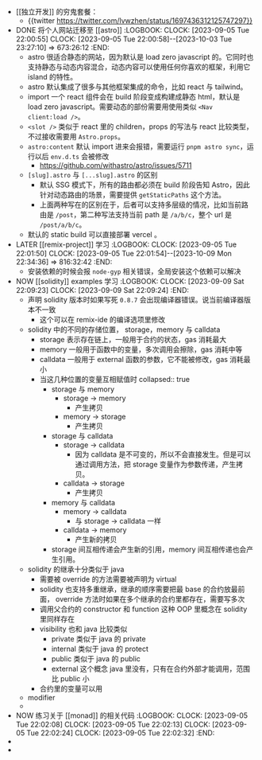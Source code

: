 - [[独立开发]] 的穷鬼套餐：
	- {{twitter https://twitter.com/lvwzhen/status/1697436312125747297}}
- DONE 将个人网站迁移至 [[astro]]
  :LOGBOOK:
  CLOCK: [2023-09-05 Tue 22:00:55]
  CLOCK: [2023-09-05 Tue 22:00:58]--[2023-10-03 Tue 23:27:10] =>  673:26:12
  :END:
	- astro 很适合静态的网站，因为默认是 load zero javascript 的。它同时也支持静态与动态内容混合，动态内容可以使用任何你喜欢的框架，利用它 island 的特性。
	- astro 默认集成了很多与其他框架集成的命令，比如 react 与 tailwind。
	- import 一个 react 组件会在 build 阶段变成构建成静态 html，默认是 load zero javascript。需要动态的部份需要用使用类似 `<Nav client:load />`。
	- `<slot />` 类似于 react 里的 children，props 的写法与 react 比较类型，不过接收需要用 `Astro.props`。
	- `astro:content` 默认 import 进来会报错，需要运行 `pnpm astro sync`，运行以后 `env.d.ts` 会被修改
		- https://github.com/withastro/astro/issues/5711
	- `[slug].astro` 与 `[...slug].astro` 的区别
		- 默认 SSG 模式下，所有的路由都必须在 build 阶段告知 Astro，因此针对动态路由的场景，需要提供 `getStaticPaths` 这个方法。
		- 上面两种写在的区别在于，后者可以支持多层级的情况，比如当前路由是 `/post`，第二种写法支持当前 path 是 `/a/b/c`，整个 url 是 `/post/a/b/c`。
	- 默认的 static build 可以直接部署 vercel 。
- LATER [[remix-project]] 学习
  :LOGBOOK:
  CLOCK: [2023-09-05 Tue 22:01:50]
  CLOCK: [2023-09-05 Tue 22:01:54]--[2023-10-09 Mon 22:34:36] =>  816:32:42
  :END:
	- 安装依赖的时候会报 `node-gyp` 相关错误，全局安装这个依赖可以解决
- NOW [[solidity]] examples 学习
  :LOGBOOK:
  CLOCK: [2023-09-09 Sat 22:09:23]
  CLOCK: [2023-09-09 Sat 22:09:24]
  :END:
	- 声明 solidity 版本时如果写死 `0.8.7` 会出现编译器错误。说当前编译器版本不一致
		- 这个可以在 remix-ide 的编译选项里修改
	- solidity 中的不同的存储位置， storage，memory 与 calldata
		- storage 表示存在链上，一般用于合约的状态，gas 消耗最大
		- memory 一般用于函数中的变量，多次调用会擦除，gas 消耗中等
		- calldata 一般用于 external 函数的参数，它不能被修改，gas 消耗最小
		- 当这几种位置的变量互相赋值时
		  collapsed:: true
			- storage 与 memory
				- storage -> memory
					- 产生拷贝
				- memory -> storage
					- 产生拷贝
			- storage 与 calldata
				- storage -> calldata
					- 因为 calldata 是不可变的，所以不会直接发生。但是可以通过调用方法，把 storage 变量作为参数传递，产生拷贝。
				- calldata -> storage
					- 产生拷贝
			- memory 与 calldata
				- memory -> calldata
					- 与 storage -> calldata 一样
				- calldata -> memory
					- 产生新的拷贝
			- storage 间互相传递会产生新的引用，memory 间互相传递也会产生引用。
	- solidity 的继承十分类似于 java
		- 需要被 override 的方法需要被声明为 virtual
		- solidity 也支持多重继承，继承的顺序需要把最 base 的合约放最前面， override 方法时如果在多个继承的合约里都存在，需要写多次
		- 调用父合约的 constructor 和 function 这种 OOP 里概念在 solidity 里同样存在
		- visibility 也和 java 比较类似
			- private 类似于 java 的 private
			- internal 类似于 java 的 protect
			- public 类似于 java 的 public
			- external 这个概念 java 里没有，只有在合约外部才能调用，范围比 public 小
		- 合约里的变量可以用
	- modifier
	-
- NOW 练习关于 [[monad]] 的相关代码
  :LOGBOOK:
  CLOCK: [2023-09-05 Tue 22:02:08]
  CLOCK: [2023-09-05 Tue 22:02:13]
  CLOCK: [2023-09-05 Tue 22:02:24]
  CLOCK: [2023-09-05 Tue 22:02:32]
  :END:
-
-